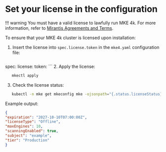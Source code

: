 # Set your license in the configuration

!!! warning
    You must have a valid license to lawfully run MKE 4k. For more
    information, refer to [Mirantis Agreements and Terms](https://legal.mirantis.com/).

To ensure that your MKE 4k cluster is licensed upon installation:

1. Insert the license into ``spec.license.token`` in the `mke4.yaml`
   configuration file:

    ```yaml
spec:
  license:
    token: <your-license-file>
    ```
2. Apply the license:

```bash
   mkectl apply
```
3. Check the license status:

```bash
   kubectl -n mke get mkeconfig mke -ojsonpath="{.status.licenseStatus}" | jq 
```
   Example output:

   ```json
{
  "expiration": "2027-10-10T07:00:00Z",
  "licenseType": "Offline",
  "maxEngines": 10,
  "scanningEnabled": true,
  "subject": "example",
  "tier": "Production"
}
   ```